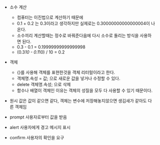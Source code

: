 - 소수 계산

  - 컴퓨터는 이진법으로 계산하기 때문에
  - 0.1 + 0.2 는 0.3이라고 생각하지만 실제로는 0.30000000000000004이 나온다.
  - 소수끼리 계산할때는 정수로 바꿔준다음에 다시 소수로 돌리는 방식을 사용하면 된다.
  - 0.3 - 0.1 = 0.19999999999999998
  - (0.3*10 - 0.1*10) / 10 = 0.2

- 객체

  - {}를 사용해 객체를 표현한것을 객체 리터럴이라고 한다.
  - 객체명.속성 = 값; 으로 새로운 값을 넣거나 수정할 수 있다.
  - delete 객체명.속성; 으로 삭제
  - 함수나 배열이 객체인 이유는 객체의 성질을 모두 다 사용할 수 있기 때문이다.

- 원시 값은 값이 같으면 같다, 객체는 변수에 저장해놓지않으면 생김새가 같아도 다른 객체임

- prompt 사용자로부터 값을 받음
- alert 사용자에게 경고 메시지 표시
- confirm 사용자의 확인을 요구
